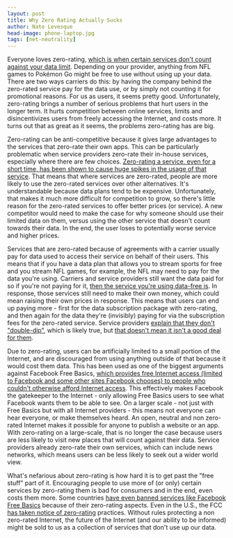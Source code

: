 ```yaml
---
layout: post
title: Why Zero Rating Actually Sucks
author: Nate Levesque
head-image: phone-laptop.jpg
tags: [net-neutrality]
---
```


Everyone loves zero-rating, [which is when certain services don't count against your data limit](https://en.wikipedia.org/wiki/Zero-rating). Depending on your provider, anything from NFL games to Pokémon Go might be free to use without using up your data. There are two ways carriers do this: by having the company behind the zero-rated service pay for the data use, or by simply not counting it for promotional reasons. For us as users, it seems pretty good. Unfortunately, zero-rating brings a number of serious problems that hurt users in the longer term. It hurts competition between online services, limits and disincentivizes users from freely accessing the Internet, and costs more. It turns out that as great as it seems, the problems zero-rating has are big.

Zero-rating can be anti-competitive because it gives large advantages to the services that zero-rate their own apps. This can be particularly problematic when service providers zero-rate their in-house services, especially where there are few choices. [Zero-rating a service, even for a short time, has been shown to cause huge spikes in the usage of that service](https://freedom-to-tinker.com/2016/02/10/how-does-zero-rating-affect-mobile-data-usage/). That means that where services are zero-rated, people are more likely to use the zero-rated services over other alternatives. It's understandable because data plans tend to be expensive. Unfortunately, that makes it much more difficult for competition to grow, so there's little reason for the zero-rated services to offer better prices (or service). A new competitor would need to make the case for why someone should use their limited data on them, versus using the other service that doesn't count towards their data. In the end, the user loses to potentially worse service and higher prices.

Services that are zero-rated because of agreements with a carrier usually pay for data used to access their service on behalf of their users. This means that if you have a data plan that allows you to stream sports for free and you stream NFL games, for example, the NFL may need to pay for the data you're using. Carriers and service providers still want the data paid for so if you're not paying for it, [then the service you're using data-free is](http://arstechnica.com/business/2016/02/verizons-mobile-video-wont-count-against-data-caps-but-netflix-will/). In response, those services still need to make their own money, which could mean raising their own prices in response. This means that users can end up paying more - first for the data subscription package with zero-rating, and then again for the data they're (invisibly) paying for via the subscription fees for the zero-rated service. Service providers [explain that they don't "double-dip"](http://arstechnica.com/business/2016/02/verizons-mobile-video-wont-count-against-data-caps-but-netflix-will/), which is likely true, but [that doesn't mean it isn't a good deal for them](http://www.theverge.com/2016/12/2/13820498/att-verizon-fcc-zero-rating-gonna-have-a-bad-time).

Due to zero-rating, users can be artificially limited to a small portion of the Internet, and are discouraged from using anything outside of that because it would cost them data. This has been used as one of the biggest arguments against Facebook Free Basics, [which provides free Internet access (limited to Facebook and some other sites Facebook chooses) to people who couldn't otherwise afford Internet access](https://info.internet.org/en/story/free-basics-from-internet-org/). This effectively makes Facebook the gatekeeper to the Internet - only allowing Free Basics users to see what Facebook wants them to be able to see. On a larger scale - not just with Free Basics but with all Internet providers - this means not everyone can hear everyone, or make themselves heard. An open, neutral and non zero-rated Internet makes it possible for anyone to publish a website or an app. With zero-rating on a large-scale, that is no longer the case because users are less likely to visit new places that will count against their data. Service providers already zero-rate their own services, which can include news networks, which means users can be less likely to seek out a wider world view.

What's nefarious about zero-rating is how hard it is to get past the "free stuff" part of it. Encouraging people to use more of (or only) certain services by zero-rating them is bad for consumers and in the end, even costs them more. Some countries [have even banned services like Facebook Free Basics](https://www.wired.com/2016/02/facebooks-free-basics-app-is-now-banned-in-india/) because of their zero-rating aspects. Even in the U.S., the FCC [has taken notice of zero-rating](http://www.investopedia.com/news/fcc-att-and-verizons-zero-rating-poses-threat/) practices. Without rules protecting a non zero-rated Internet, the future of the Internet (and our ability to be informed) might be sold to us as a collection of services that don't use up our data.
